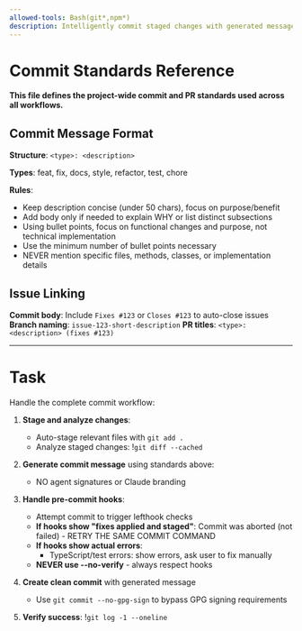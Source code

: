 ```yaml
---
allowed-tools: Bash(git*,npm*)
description: Intelligently commit staged changes with generated message and pre-commit hook handling
---
```


# Commit Standards Reference

**This file defines the project-wide commit and PR standards used across all workflows.**

## Commit Message Format

**Structure**: `<type>: <description>`

**Types**: feat, fix, docs, style, refactor, test, chore

**Rules**:

- Keep description concise (under 50 chars), focus on purpose/benefit
- Add body only if needed to explain WHY or list distinct subsections
- Using bullet points, focus on functional changes and purpose, not technical implementation
- Use the minimum number of bullet points necessary
- NEVER mention specific files, methods, classes, or implementation details

## Issue Linking

**Commit body**: Include `Fixes #123` or `Closes #123` to auto-close issues
**Branch naming**: `issue-123-short-description`
**PR titles**: `<type>: <description> (fixes #123)`

---

# Task

Handle the complete commit workflow:

1. **Stage and analyze changes**:
   - Auto-stage relevant files with `git add .`
   - Analyze staged changes: !`git diff --cached`

2. **Generate commit message** using standards above:
   - NO agent signatures or Claude branding

3. **Handle pre-commit hooks**:
   - Attempt commit to trigger lefthook checks
   - **If hooks show "fixes applied and staged"**: Commit was aborted (not failed) - RETRY THE SAME COMMIT COMMAND
   - **If hooks show actual errors**:
     - TypeScript/test errors: show errors, ask user to fix manually
   - **NEVER use --no-verify** - always respect hooks

4. **Create clean commit** with generated message
   - Use `git commit --no-gpg-sign` to bypass GPG signing requirements

5. **Verify success**: !`git log -1 --oneline`
